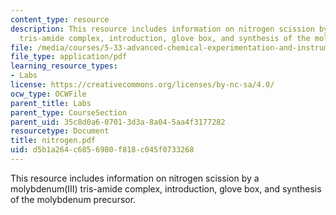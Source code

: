 ```yaml
---
content_type: resource
description: This resource includes information on nitrogen scission by a molybdenum(III)
  tris-amide complex, introduction, glove box, and synthesis of the molybdenum precursor.
file: /media/courses/5-33-advanced-chemical-experimentation-and-instrumentation-fall-2007/d5b1a264c6856980f818c045f0733268_nitrogen.pdf
file_type: application/pdf
learning_resource_types:
- Labs
license: https://creativecommons.org/licenses/by-nc-sa/4.0/
ocw_type: OCWFile
parent_title: Labs
parent_type: CourseSection
parent_uid: 35c8d0a6-0701-3d3a-8a04-5aa4f3177282
resourcetype: Document
title: nitrogen.pdf
uid: d5b1a264-c685-6980-f818-c045f0733268
---
```

This resource includes information on nitrogen scission by a molybdenum(III) tris-amide complex, introduction, glove box, and synthesis of the molybdenum precursor.